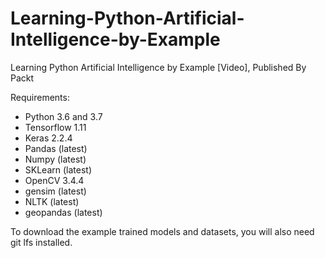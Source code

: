 # Learning-Python-Artificial-Intelligence-by-Example
Learning Python Artificial Intelligence by Example [Video], Published By Packt

Requirements:

* Python 3.6 and 3.7
* Tensorflow 1.11
* Keras 2.2.4
* Pandas (latest)
* Numpy (latest)
* SKLearn (latest)
* OpenCV 3.4.4
* gensim (latest)
* NLTK (latest)
* geopandas (latest)

To download the example trained models and datasets, you will also need git lfs installed.
